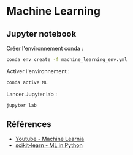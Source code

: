 # Machine Learning

## Jupyter notebook

Créer l'environnement conda : 

```bash
conda env create -f machine_learning_env.yml
```

Activer l'environnement : 

```bash
conda active ML
```

Lancer Jupyter lab :

```bash
jupyter lab
```
   
## Références

* [Youtube - Machine Learnia](https://www.youtube.com/channel/UCmpptkXu8iIFe6kfDK5o7VQ)
* [scikit-learn - ML in Python](https://scikit-learn.org/stable/index.html)

